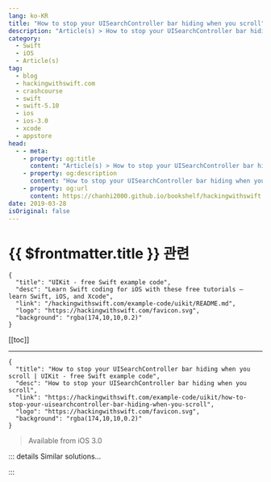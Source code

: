 ```yaml
---
lang: ko-KR
title: "How to stop your UISearchController bar hiding when you scroll"
description: "Article(s) > How to stop your UISearchController bar hiding when you scroll"
category:
  - Swift
  - iOS
  - Article(s)
tag: 
  - blog
  - hackingwithswift.com
  - crashcourse
  - swift
  - swift-5.10
  - ios
  - ios-3.0
  - xcode
  - appstore
head:
  - - meta:
    - property: og:title
      content: "Article(s) > How to stop your UISearchController bar hiding when you scroll"
    - property: og:description
      content: "How to stop your UISearchController bar hiding when you scroll"
    - property: og:url
      content: https://chanhi2000.github.io/bookshelf/hackingwithswift.com/example-code/uikit/how-to-stop-your-uisearchcontroller-bar-hiding-when-you-scroll.html
date: 2019-03-28
isOriginal: false
---
```


# {{ $frontmatter.title }} 관련

```component VPCard
{
  "title": "UIKit - free Swift example code",
  "desc": "Learn Swift coding for iOS with these free tutorials – learn Swift, iOS, and Xcode",
  "link": "/hackingwithswift.com/example-code/uikit/README.md",
  "logo": "https://hackingwithswift.com/favicon.svg",
  "background": "rgba(174,10,10,0.2)"
}
```

[[toc]]

---

```component VPCard
{
  "title": "How to stop your UISearchController bar hiding when you scroll | UIKit - free Swift example code",
  "desc": "How to stop your UISearchController bar hiding when you scroll",
  "link": "https://hackingwithswift.com/example-code/uikit/how-to-stop-your-uisearchcontroller-bar-hiding-when-you-scroll",
  "logo": "https://hackingwithswift.com/favicon.svg",
  "background": "rgba(174,10,10,0.2)"
}
```

> Available from iOS 3.0

<!-- TODO: 작성 -->

<!--
You can embed a search controller right into any view controller that’s inside a `UINavigationController` using code like this:

```swift
navigationItem.searchController = yourSearchController
```

However, when your view controller happens to be a scrolling one – most commonly a table view or a collection view – the search bar will automatically hide itself along with your content. 

If this isn’t what you want - if you want the search bar to be visible regardless of the user’s scroll position - then you need to set your navigation item’s `hidesSearchBarWhenScrolling` property to false, like this:

```swift
navigationItem.hidesSearchBarWhenScrolling = false
```

-->

::: details Similar solutions…

<!--
/example-code/system/how-to-run-code-when-your-app-is-terminated">How to run code when your app is terminated 
/example-code/uikit/how-to-localize-your-ios-app">How to localize your iOS app 
/quick-start/swiftui/swiftui-tips-and-tricks">SwiftUI tips and tricks 
/example-code/uikit/how-to-create-live-playgrounds-in-xcode">How to create live playgrounds in Xcode 
/quick-start/swiftui/how-to-use-instruments-to-profile-your-swiftui-code-and-identify-slow-layouts">How to use Instruments to profile your SwiftUI code and identify slow layouts</a>
-->

:::

